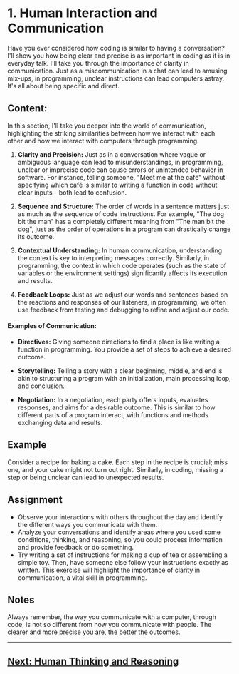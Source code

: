# 1. Human Interaction and Communication

Have you ever considered how coding is similar to having a conversation? I'll show you how being clear and precise is as important in coding as it is in everyday talk.  I'll take you through the importance of clarity in communication. Just as a miscommunication in a chat can lead to amusing mix-ups, in programming, unclear instructions can lead computers astray. It's all about being specific and direct.

## Content:

In this section, I'll take you deeper into the world of communication, highlighting the striking similarities between how we interact with each other and how we interact with computers through programming.

1. **Clarity and Precision:** Just as in a conversation where vague or ambiguous language can lead to misunderstandings, in programming, unclear or imprecise code can cause errors or unintended behavior in software. For instance, telling someone, "Meet me at the café" without specifying which café is similar to writing a function in code without clear inputs – both lead to confusion.

2. **Sequence and Structure:** The order of words in a sentence matters just as much as the sequence of code instructions. For example, "The dog bit the man" has a completely different meaning from "The man bit the dog", just as the order of operations in a program can drastically change its outcome.

3. **Contextual Understanding:** In human communication, understanding the context is key to interpreting messages correctly. Similarly, in programming, the context in which code operates (such as the state of variables or the environment settings) significantly affects its execution and results.

4. **Feedback Loops:** Just as we adjust our words and sentences based on the reactions and responses of our listeners, in programming, we often use feedback from testing and debugging to refine and adjust our code.

#### Examples of Communication:

* **Directives:** Giving someone directions to find a place is like writing a function in programming. You provide a set of steps to achieve a desired outcome.

* **Storytelling:** Telling a story with a clear beginning, middle, and end is akin to structuring a program with an initialization, main processing loop, and conclusion.

* **Negotiation:** In a negotiation, each party offers inputs, evaluates responses, and aims for a desirable outcome. This is similar to how different parts of a program interact, with functions and methods exchanging data and results.

## Example

Consider a recipe for baking a cake. Each step in the recipe is crucial; miss one, and your cake might not turn out right. Similarly, in coding, missing a step or being unclear can lead to unexpected results.

## Assignment

* Observe your interactions with others throughout the day and identify the different ways you communicate with them.
* Analyze your conversations and identify areas where you used some conditions, thinking, and reasoning, so you could process information and provide feedback or do something.
* Try writing a set of instructions for making a cup of tea or assembling a simple toy. Then, have someone else follow your instructions exactly as written. This exercise will highlight the importance of clarity in communication, a vital skill in programming.

## Notes

Always remember, the way you communicate with a computer, through code, is not so different from how you communicate with people. The clearer and more precise you are, the better the outcomes.

___
## [Next: Human Thinking and Reasoning](../section_2/README.md)
